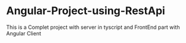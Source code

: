 # Angular-Project-using-RestApi
This is a Complet project with server in tyscript and FrontEnd part with Angular Client
